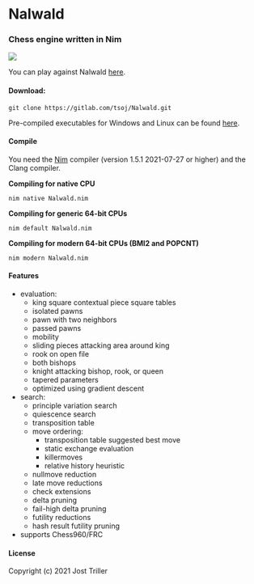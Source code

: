 # Nalwald
### Chess engine written in Nim
![](./logo.png)

You can play against Nalwald [here](https://lichess.org/@/squared-chess).
#### Download:
```
git clone https://gitlab.com/tsoj/Nalwald.git
```
Pre-compiled executables for Windows and Linux can be found [here](https://gitlab.com/tsoj/Nalwald/-/releases).
#### Compile

You need the [Nim](https://nim-lang.org/) compiler (version 1.5.1 2021-07-27 or higher) and the Clang compiler.

**Compiling for native CPU**
```
nim native Nalwald.nim
```

**Compiling for generic 64-bit CPUs**
```
nim default Nalwald.nim
```

**Compiling for modern 64-bit CPUs (BMI2 and POPCNT)**
```
nim modern Nalwald.nim
```

#### Features

- evaluation:
  - king square contextual piece square tables
  - isolated pawns
  - pawn with two neighbors
  - passed pawns
  - mobility
  - sliding pieces attacking area around king
  - rook on open file
  - both bishops
  - knight attacking bishop, rook, or queen
  - tapered parameters
  - optimized using gradient descent
- search:
  - principle variation search
  - quiescence search
  - transposition table
  - move ordering:
    - transposition table suggested best move
    - static exchange evaluation
    - killermoves
    - relative history heuristic
  - nullmove reduction
  - late move reductions
  - check extensions
  - delta pruning
  - fail-high delta pruning
  - futility reductions
  - hash result futility pruning
- supports Chess960/FRC

#### License

Copyright (c) 2021 Jost Triller
